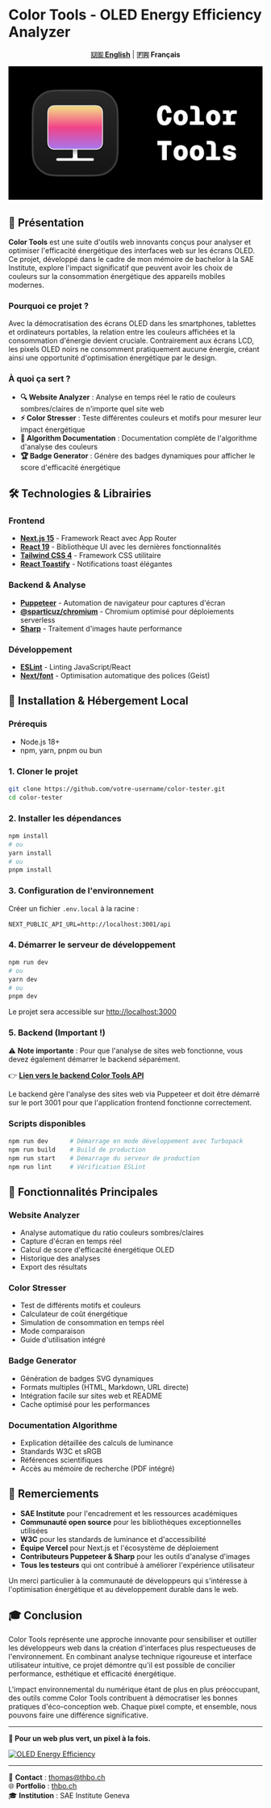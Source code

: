 # Color Tools - OLED Energy Efficiency Analyzer

<div align="center">

**[🇺🇸 English](README.md)** | **🇫🇷 Français**

</div>

![Color Tools](./public/og.png)

## 🎯 Présentation

**Color Tools** est une suite d'outils web innovants conçus pour analyser et optimiser l'efficacité énergétique des interfaces web sur les écrans OLED. Ce projet, développé dans le cadre de mon mémoire de bachelor à la SAE Institute, explore l'impact significatif que peuvent avoir les choix de couleurs sur la consommation énergétique des appareils mobiles modernes.

### Pourquoi ce projet ?

Avec la démocratisation des écrans OLED dans les smartphones, tablettes et ordinateurs portables, la relation entre les couleurs affichées et la consommation d'énergie devient cruciale. Contrairement aux écrans LCD, les pixels OLED noirs ne consomment pratiquement aucune énergie, créant ainsi une opportunité d'optimisation énergétique par le design.

### À quoi ça sert ?

- **🔍 Website Analyzer** : Analyse en temps réel le ratio de couleurs sombres/claires de n'importe quel site web
- **⚡ Color Stresser** : Teste différentes couleurs et motifs pour mesurer leur impact énergétique
- **🔬 Algorithm Documentation** : Documentation complète de l'algorithme d'analyse des couleurs
- **🏆 Badge Generator** : Génère des badges dynamiques pour afficher le score d'efficacité énergétique

## 🛠️ Technologies & Librairies

### Frontend
- **[Next.js 15](https://nextjs.org/)** - Framework React avec App Router
- **[React 19](https://react.dev/)** - Bibliothèque UI avec les dernières fonctionnalités
- **[Tailwind CSS 4](https://tailwindcss.com/)** - Framework CSS utilitaire
- **[React Toastify](https://github.com/fkhadra/react-toastify)** - Notifications toast élégantes

### Backend & Analyse
- **[Puppeteer](https://pptr.dev/)** - Automation de navigateur pour captures d'écran
- **[@sparticuz/chromium](https://github.com/Sparticuz/chromium)** - Chromium optimisé pour déploiements serverless
- **[Sharp](https://sharp.pixelplumbing.com/)** - Traitement d'images haute performance

### Développement
- **[ESLint](https://eslint.org/)** - Linting JavaScript/React
- **[Next/font](https://nextjs.org/docs/app/building-your-application/optimizing/fonts)** - Optimisation automatique des polices (Geist)

## 🚀 Installation & Hébergement Local

### Prérequis
- Node.js 18+ 
- npm, yarn, pnpm ou bun

### 1. Cloner le projet
```bash
git clone https://github.com/votre-username/color-tester.git
cd color-tester
```

### 2. Installer les dépendances
```bash
npm install
# ou
yarn install
# ou
pnpm install
```

### 3. Configuration de l'environnement
Créer un fichier `.env.local` à la racine :
```env
NEXT_PUBLIC_API_URL=http://localhost:3001/api
```

### 4. Démarrer le serveur de développement
```bash
npm run dev
# ou
yarn dev
# ou
pnpm dev
```

Le projet sera accessible sur [http://localhost:3000](http://localhost:3000)

### 5. Backend (Important !)

⚠️ **Note importante** : Pour que l'analyse de sites web fonctionne, vous devez également démarrer le backend séparément.

👉 **[Lien vers le backend Color Tools API](https://github.com/thboehi/color-tools-backend)**

Le backend gère l'analyse des sites web via Puppeteer et doit être démarré sur le port 3001 pour que l'application frontend fonctionne correctement.

### Scripts disponibles
```bash
npm run dev      # Démarrage en mode développement avec Turbopack
npm run build    # Build de production
npm run start    # Démarrage du serveur de production
npm run lint     # Vérification ESLint
```

## 🎨 Fonctionnalités Principales

### Website Analyzer
- Analyse automatique du ratio couleurs sombres/claires
- Capture d'écran en temps réel
- Calcul de score d'efficacité énergétique OLED
- Historique des analyses
- Export des résultats

### Color Stresser
- Test de différents motifs et couleurs
- Calculateur de coût énergétique
- Simulation de consommation en temps réel
- Mode comparaison
- Guide d'utilisation intégré

### Badge Generator
- Génération de badges SVG dynamiques
- Formats multiples (HTML, Markdown, URL directe)
- Intégration facile sur sites web et README
- Cache optimisé pour les performances

### Documentation Algorithme
- Explication détaillée des calculs de luminance
- Standards W3C et sRGB
- Références scientifiques
- Accès au mémoire de recherche (PDF intégré)

## 🙏 Remerciements

- **SAE Institute** pour l'encadrement et les ressources académiques
- **Communauté open source** pour les bibliothèques exceptionnelles utilisées
- **W3C** pour les standards de luminance et d'accessibilité
- **Équipe Vercel** pour Next.js et l'écosystème de déploiement
- **Contributeurs Puppeteer & Sharp** pour les outils d'analyse d'images
- **Tous les testeurs** qui ont contribué à améliorer l'expérience utilisateur

Un merci particulier à la communauté de développeurs qui s'intéresse à l'optimisation énergétique et au développement durable dans le web.

## 🎓 Conclusion

Color Tools représente une approche innovante pour sensibiliser et outiller les développeurs web dans la création d'interfaces plus respectueuses de l'environnement. En combinant analyse technique rigoureuse et interface utilisateur intuitive, ce projet démontre qu'il est possible de concilier performance, esthétique et efficacité énergétique.

L'impact environnemental du numérique étant de plus en plus préoccupant, des outils comme Color Tools contribuent à démocratiser les bonnes pratiques d'éco-conception web. Chaque pixel compte, et ensemble, nous pouvons faire une différence significative.

---

**🌱 Pour un web plus vert, un pixel à la fois.**

[![OLED Energy Efficiency](https://ct.thbo.ch/api/badge?website=https://ct.thbo.ch&score=85)](https://ct.thbo.ch)

---

📧 **Contact** : [thomas@thbo.ch](mailto:thoma@thbo.ch)  
🌐 **Portfolio** : [thbo.ch](https://thbo.ch)  
🎓 **Institution** : SAE Institute Geneva
